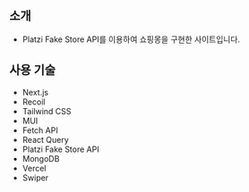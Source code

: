 ## 소개

- Platzi Fake Store API를 이용하여 쇼핑몽을 구현한 사이트입니다.

## 사용 기술
- Next.js
- Recoil
- Tailwind CSS
- MUI
- Fetch API
- React Query
- Platzi Fake Store API
- MongoDB
- Vercel
- Swiper